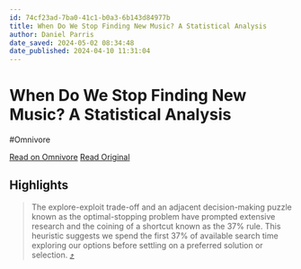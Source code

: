 ```yaml
---
id: 74cf23ad-7ba0-41c1-b0a3-6b143d84977b
title: When Do We Stop Finding New Music? A Statistical Analysis
author: Daniel Parris
date_saved: 2024-05-02 08:34:48
date_published: 2024-04-10 11:31:04
---
```


# When Do We Stop Finding New Music? A Statistical Analysis
#Omnivore

[Read on Omnivore](https://omnivore.app/me/https-open-substack-com-pub-statsignificant-p-when-do-we-stop-fi-18f394cd20a)
[Read Original](https://www.statsignificant.com/p/when-do-we-stop-finding-new-music?r=e77za&triedRedirect=true)

## Highlights

> The explore-exploit trade-off and an adjacent decision-making puzzle known as the optimal-stopping problem have prompted extensive research and the coining of a shortcut known as the 37% rule. This heuristic suggests we spend the first 37% of available search time exploring our options before settling on a preferred solution or selection.  [⤴️](https://omnivore.app/me/https-open-substack-com-pub-statsignificant-p-when-do-we-stop-fi-18f394cd20a#ae0962ea-7c87-41cc-936b-1d92ffa3e090) 

